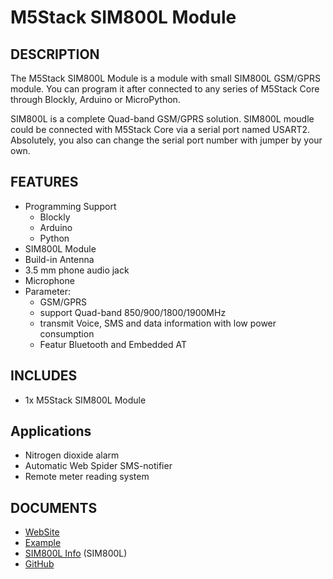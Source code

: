 # M5Stack SIM800L Module

## DESCRIPTION

The M5Stack SIM800L Module is a module with small SIM800L GSM/GPRS module. You can program it after connected to any series of M5Stack Core through Blockly, Arduino or MicroPython.

SIM800L is a complete Quad-band GSM/GPRS solution. SIM800L moudle could be connected with M5Stack Core via a serial port named USART2. Absolutely, you also can change the serial port number with jumper by your own.

## FEATURES

- Programming Support
   + Blockly
   + Arduino
   + Python
- SIM800L Module 
- Build-in Antenna
- 3.5 mm phone audio jack
- Microphone
- Parameter:
  + GSM/GPRS
  + support Quad-band 850/900/1800/1900MHz
  + transmit Voice, SMS and data information with low power consumption
  + Featur Bluetooth and Embedded AT

## INCLUDES

- 1x M5Stack SIM800L Module

## Applications

- Nitrogen dioxide alarm  
- Automatic Web Spider SMS-notifier 
- Remote meter reading system

## DOCUMENTS

- [WebSite](https://m5stack.com)
- [Example](https://github.com/m5stack/M5Stack/tree/master/examples)
- [SIM800L Info](http://simcomm2m.com/En/module/detail.aspx?id=138) (SIM800L)
- [GitHub](https://github.com/m5stack/M5Stack)
